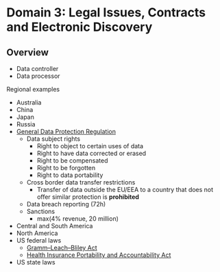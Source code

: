 # Domain 3: Legal Issues, Contracts and Electronic Discovery

## Overview

- Data controller
- Data processor

Regional examples
- Australia
- China
- Japan
- Russia
- [General Data Protection Regulation](../Laws/GDPR.md)
  - Data subject rights
    - Right to object to certain uses of data
    - Right to have data corrected or erased
    - Right to be compensated
    - Right to be forgotten
    - Right to data portability
  - Cross border data transfer restrictions
    - Transfer of data outside the EU/EEA to a country that does not offer similar protection is **prohibited**
  - Data breach reporting (72h)
  - Sanctions
    - max(4% revenue, 20 million)
- Central and South America
- North America
- US federal laws
  - [Gramm–Leach–Bliley Act](../Laws/GLBA.md)
  - [Health Insurance Portability and Accountability Act](../Laws/HIPAA.md)
- US state laws
